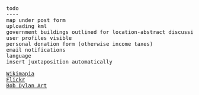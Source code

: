 <pre>
todo
----
map under post form
uploading kml
government buildings outlined for location-abstract discussion
user profiles visible
personal donation form (otherwise income taxes)
email notifications
language
insert juxtaposition automatically

<a href="https://wikimapia.org" target="_blank">Wikimapia</a>
<a href="https://flickr.com" target="_blank">Flickr</a>
<a href="http://bobdylanart.com" target="_blank">Bob Dylan Art</a>
</pre>
